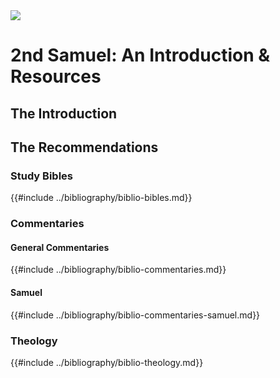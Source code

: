 <img class="intro-right" src="/images/art-david.jpg">

# 2nd Samuel: An Introduction & Resources

## The Introduction

## The Recommendations

### Study Bibles

{{#include ../bibliography/biblio-bibles.md}}

### Commentaries

#### General Commentaries

{{#include ../bibliography/biblio-commentaries.md}}

#### Samuel

{{#include ../bibliography/biblio-commentaries-samuel.md}}

### Theology

{{#include ../bibliography/biblio-theology.md}}
